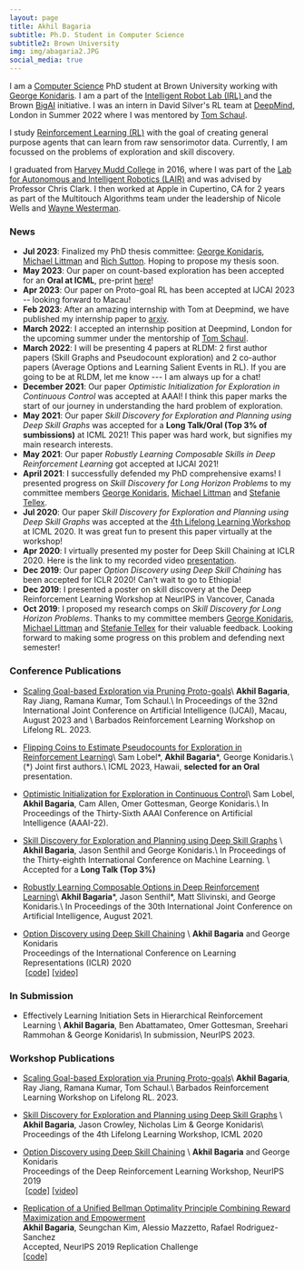 ```yaml
---
layout: page
title: Akhil Bagaria
subtitle: Ph.D. Student in Computer Science
subtitle2: Brown University
img: img/abagaria2.JPG
social_media: true
---
```


I am a <a href="https://cs.brown.edu/" target="_blank">Computer Science</a> PhD student at Brown University working with <a href="http://cs.brown.edu/people/gdk/" target="_blank">George Konidaris</a>. I am a part of the <a href="http://irl.cs.brown.edu/"> Intelligent Robot Lab (IRL) </a> and the Brown <a href="http://bigai.cs.brown.edu/">BigAI</a> initiative. I was an intern in David Silver's RL team at <a href="https://www.deepmind.com/">DeepMind</a>, London in Summer 2022 where I was mentored by <a href="https://schaul.site44.com/">Tom Schaul</a>.

I study <a href="https://en.wikipedia.org/wiki/Reinforcement_learning" target="_blank">Reinforcement Learning (RL)</a> with the goal of creating general purpose agents that can learn from raw sensorimotor data. Currently, I am focussed on the problems of exploration and skill discovery.

I graduated from <a href="https://www.hmc.edu/">Harvey Mudd College</a> in 2016, where I was part of the <a href="https://www.lair.hmc.edu">Lab for Autonomous and Intelligent Robotics (LAIR)</a> and was advised by Professor Chris Clark. I then worked at Apple in Cupertino, CA for 2 years as part of the Multitouch Algorithms team under the leadership of Nicole Wells and <a href="https://en.wikipedia.org/wiki/FingerWorks">Wayne Westerman</a>. 

### __News__
* **Jul 2023**: Finalized my PhD thesis committee: <a href="http://cs.brown.edu/people/gdk/" target="_blank">George Konidaris</a>, <a href="http://cs.brown.edu/~mlittman/" target="_blank">Michael Littman</a> and <a href="http://incompleteideas.net/" target="_blank">Rich Sutton</a>. Hoping to propose my thesis soon. 
* **May 2023**: Our paper on count-based exploration has been accepted for an **Oral at ICML**, pre-print <a href="https://arxiv.org/pdf/2306.03186.pdf">here</a>! 
* **Apr 2023**: Our paper on Proto-goal RL has been accepted at IJCAI 2023 -- looking forward to Macau!
* **Feb 2023**: After an amazing internship with Tom at Deepmind, we have published my internship paper to <a href="https://arxiv.org/abs/2302.04693v1">arxiv</a>.
* **March 2022**: I accepted an internship position at Deepmind, London for the upcoming summer under the mentorship of <a href="https://schaul.site44.com/">Tom Schaul</a>.
* **March 2022**: I will be presenting 4 papers at RLDM: 2 first author papers (Skill Graphs and Pseudocount exploration) and 2 co-author papers (Average Options and Learning Salient Events in RL). If you are going to be at RLDM, let me know --- I am always up for a chat!
* **December 2021**: Our paper *Optimistic Initialization for Exploration in Continuous Control* was accepted at AAAI! I think this paper marks the start of our journey in understanding the hard problem of exploration.
* **May 2021**: Our paper *Skill Discovery for Exploration and Planning using Deep Skill Graphs* was accepted for a **Long Talk/Oral (Top 3% of sumbissions)** at ICML 2021! This paper was hard work, but signifies my main research interests.
* **May 2021**: Our paper *Robustly Learning Composable Skills in Deep Reinforcement Learning* got accepted at IJCAI 2021! 
* **April 2021**: I successfully defended my PhD comprehensive exams! I presented progress on *Skill Discovery for Long Horizon Problems* to my committee members <a href="http://cs.brown.edu/people/gdk/" target="_blank">George Konidaris</a>, <a href="http://cs.brown.edu/~mlittman/" target="_blank">Michael Littman</a> and <a href="https://h2r.cs.brown.edu" target="_blank">Stefanie Tellex</a>.
* **Jul 2020**: Our paper *Skill Discovery for Exploration and Planning using Deep Skill Graphs* was accepted at the <a href="https://lifelongml.github.io" target="_blank">4th Lifelong Learning Workshop</a> at ICML 2020. It was great fun to present this paper virtually at the workshop!
* **Apr 2020**: I virtually presented my poster for Deep Skill Chaining at ICLR 2020. Here is the link to my recorded video <a href="https://iclr.cc/virtual_2020/poster_B1gqipNYwH.html" target="_blank"> presentation</a>.
* **Dec 2019**: Our paper *Option Discovery using Deep Skill Chaining* has been accepted for ICLR 2020! Can't wait to go to Ethiopia!
* **Dec 2019**: I presented a poster on skill discovery at the Deep Reinforcement Learning Workshop at NeurIPS in Vancover, Canada
* **Oct 2019**: I proposed my research comps on *Skill Discovery for Long Horizon Problems*. Thanks to my committee members <a href="http://cs.brown.edu/people/gdk/" target="_blank">George Konidaris</a>, <a href="http://cs.brown.edu/~mlittman/" target="_blank">Michael Littman</a> and <a href="https://h2r.cs.brown.edu" target="_blank">Stefanie Tellex</a> for their valuable feedback. Looking forward to making some progress on this problem and defending next semester!

### __Conference Publications__

* <a href="https://arxiv.org/abs/2302.04693v1" target="_blank">Scaling Goal-based Exploration via Pruning Proto-goals</a>\\
__Akhil Bagaria__, Ray Jiang, Ramana Kumar, Tom Schaul.\\
In Proceedings of the 32nd International Joint Conference on Artificial Intelligence (IJCAI), Macau, August 2023 and \\
Barbados Reinforcement Learning Workshop on Lifelong RL. 2023.

* <a href="https://arxiv.org/pdf/2306.03186.pdf" target="_blank">Flipping Coins to Estimate Pseudocounts for Exploration in Reinforcement Learning</a>\\
Sam Lobel\*, __Akhil Bagaria__\*, George Konidaris.\\
(\*) Joint first authors.\\
ICML 2023, Hawaii, **selected for an Oral** presentation.

*  <a href="http://irl.cs.brown.edu/pubs/optinit_explore_control.pdf" target="_blank">Optimistic Initialization for Exploration in Continuous Control</a>\\
Sam Lobel, __Akhil Bagaria__, Cam Allen, Omer Gottesman, George Konidaris.\\
In Proceedings of the Thirty-Sixth AAAI Conference on Artificial Intelligence (AAAI-22).

* <a href="http://proceedings.mlr.press/v139/bagaria21a.html" target="_blank">Skill Discovery for Exploration and Planning using Deep Skill Graphs</a> \\
__Akhil Bagaria__, Jason Senthil and George Konidaris.\\
In Proceedings of the Thirty-eighth International Conference on Machine Learning. \\
Accepted for a __Long Talk (Top 3%)__

*  <a href="https://www.ijcai.org/proceedings/2021/298" target="_blank">Robustly Learning Composable Options in Deep Reinforcement Learning</a>\\
__Akhil Bagaria__\*, Jason Senthil\*, Matt Slivinski, and George Konidaris.\\
In Proceedings of the 30th International Joint Conference on Artificial Intelligence, August 2021.

* <a href="https://openreview.net/pdf?id=B1gqipNYwH" target="_blank">Option Discovery using Deep Skill Chaining</a> \\
__Akhil Bagaria__ and George Konidaris  
Proceedings of the International Conference on Learning Representations (ICLR) 2020  
&nbsp;<a href="https://github.com/deep-skill-chaining/deep-skill-chaining" target="_blank">[code]</a>
<a href="https://www.youtube.com/watch?v=MGvvPmm6JQg&feature=youtu.be" target="_blank">[video]</a>


### __In Submission__
* Effectively Learning Initiation Sets in Hierarchical Reinforcement Learning \\
__Akhil Bagaria__, Ben Abattamateo, Omer Gottesman, Sreehari Rammohan & George Konidaris\\
In submission, NeurIPS 2023.

### __Workshop Publications__

* <a href="https://arxiv.org/abs/2302.04693v1" target="_blank">Scaling Goal-based Exploration via Pruning Proto-goals</a>\\
__Akhil Bagaria__, Ray Jiang, Ramana Kumar, Tom Schaul.\\
Barbados Reinforcement Learning Workshop on Lifelong RL. 2023.

* <a href="https://openreview.net/pdf?id=-mvAo5hWNp" target="_blank">Skill Discovery for Exploration and Planning using Deep Skill Graphs</a> \\
__Akhil Bagaria__, Jason Crowley, Nicholas Lim & George Konidaris\\
Proceedings of the 4th Lifelong Learning Workshop, ICML 2020

* <a href="https://drive.google.com/file/d/10HayIdinBrB5gc451XaNX6i8zD-lRw4n/view" target="_blank">Option Discovery using Deep Skill Chaining</a> \\
__Akhil Bagaria__ and George Konidaris  
Proceedings of the Deep Reinforcement Learning Workshop, NeurIPS 2019  
&nbsp;<a href="https://github.com/deep-skill-chaining/deep-skill-chaining" target="_blank">[code]</a>
 <a href="https://www.youtube.com/watch?v=MGvvPmm6JQg&feature=youtu.be" target="_blank">[video]</a>

* <a href="https://openreview.net/pdf?id=B1grPT9GTH" target="_blank">Replication of a Unified Bellman Optimality Principle Combining Reward Maximization and Empowerment</a>  
__Akhil Bagaria__, Seungchan Kim, Alessio Mazzetto, Rafael Rodriguez-Sanchez  
Accepted, NeurIPS 2019 Replication Challenge  
<a href="https://github.com/eac-replication/eac-replication" target="_blank">[code]</a>

